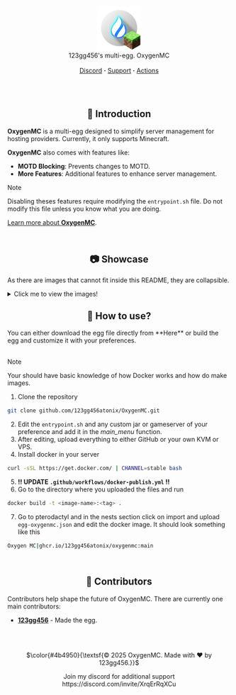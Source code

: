 <br/><p align="center">
  <picture>
    <img alt="oxygenmc" src="https://github.com/123gg456atonix/OxygenMC/blob/main/oxygenmc.png?raw=true" height="100">
  </picture>
  <br/>
  123gg456's multi-egg. OxygenMC
  <br/><br/>
  <a href="https://discord.gg/yJScqZsQgV">Discord</a> <b>·</b>
  <a href="https://github.com/123gg456atonix/OxygenMC/issues">Support</a> <b>·</b>
  <a href="https://github.com/123gg456atonix/OxygenMC/actions">Actions</a><br><br>
</p>


<!-- Introduction -->
<br/><h2 align="center">🧩 Introduction</h2>

**OxygenMC** is a multi-egg designed to simplify server management for hosting providers. Currently, it only supports Minecraft.

**OxygenMC** also comes with features like:
- **MOTD Blocking**: Prevents changes to MOTD.
- **More Features**: Additional features to enhance server management.

> [!NOTE]  
> Disabling theses features require modifying the `entrypoint.sh` file. Do not modify this file unless you know what you are doing.

[Learn more about **OxygenMC**](https://discord.gg/yJScqZsQgV).

<!-- Showcase -->
<br/><h2 align="center">📷 Showcase</h2>

As there are images that cannot fit inside this README, they are collapsible.
<details>
  <summary>Click me to view the images!</summary>
>  - [!Main menu]
> <img width="1440" height="900" alt="image" src="https://github.com/user-attachments/assets/90f25438-7f8c-4fe1-bf3c-1ac605f5a1b8" />

</details>

<h2 align="center">📛 How to use?</h2>
You can either download the egg file directly from **Here** or build the egg and customize it with your preferences.
<br></br>

> [!NOTE]
> Your should have basic knowledge of how Docker works and how do make images.

1. Clone the repository
```bash
git clone github.com/123gg456atonix/OxygenMC.git
```
2. Edit the `entrypoint.sh` and any custom jar or gameserver of your preference and add it in the *main_menu* function.
3. After editing, upload everything to either GitHub or your own KVM or VPS.
4. Install docker in your server
```bash
curl -sSL https://get.docker.com/ | CHANNEL=stable bash
```
5. **!! UPDATE `.github/workflows/docker-publish.yml` !!**
6. Go to the directory where you uploaded the files and run
```bash
docker build -t <image-name>:<tag> .
```
7. Go to pterodactyl and in the nests section click on import and upload `egg-oxygenmc.json` and edit the docker image. It should look something like this
```bash
Oxygen MC|ghcr.io/123gg456atonix/oxygenmc:main
```


<br/><h2 align="center">👥 Contributors</h2>

Contributors help shape the future of OxygenMC. There are currently one main contributors:

- [**123gg456**](https://github.com/123gg456atonix) - Made the egg.

<br/><br/>
<p align="center">
  $\color{#4b4950}{\textsf{© 2025 OxygenMC. Made with ❤️ by 123gg456.}}$
</p>
<p align="center">
Join my discord for additional support https://discord.com/invite/XrqErRqXCu
</p>
